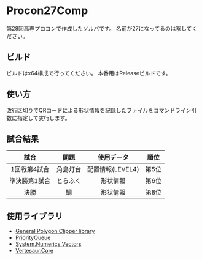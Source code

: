 # Procon27Comp

第28回高専プロコンで作成したソルバです。
名前が27になってるのは察してください。

## ビルド
ビルドはx64構成で行ってください。
本番用はReleaseビルドです。

## 使い方
改行区切りでQRコードによる形状情報を記録したファイルをコマンドライン引数に指定して実行します。

## 試合結果
|試合|問題|使用データ|順位|
|:--:|:--:|:--------:|:--:|
|1回戦第4試合|角島灯台|配置情報(LEVEL4)|第5位|
|準決勝第1試合|とらふく|形状情報|第6位|
|決勝|鯛|形状情報|第8位|

## 使用ライブラリ
  * [General Polygon Clipper library](http://www.cs.man.ac.uk/~toby/gpc/)
  * [PriorityQueue](https://www.nuget.org/packages/PriorityQueue/)
  * [System.Numerics.Vectors](https://www.nuget.org/packages/System.Numerics.Vectors/)
  * [Vertesaur.Core](https://www.nuget.org/packages/Vertesaur.Core)
